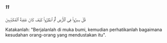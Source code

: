 ##### 11

<span class="ayah">قُلْ سِيرُوا۟ فِى ٱلْأَرْضِ ثُمَّ ٱنظُرُوا۟ كَيْفَ كَانَ عَٰقِبَةُ ٱلْمُكَذِّبِينَ</span>

<span class="ayah_translation">Katakanlah: "Berjalanlah di muka bumi, kemudian perhatikanlah bagaimana kesudahan orang-orang yang mendustakan itu".</span>
